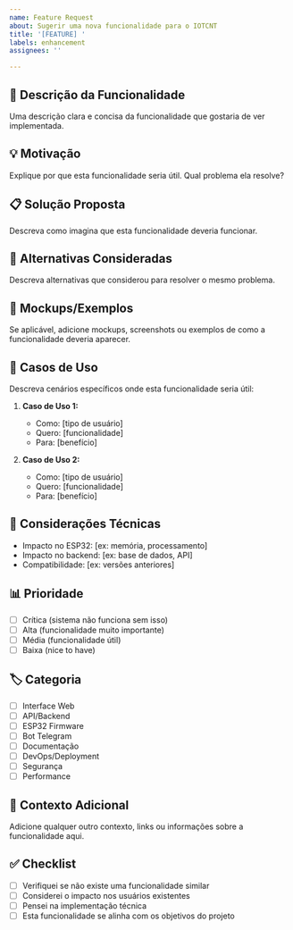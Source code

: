 ```yaml
---
name: Feature Request
about: Sugerir uma nova funcionalidade para o IOTCNT
title: '[FEATURE] '
labels: enhancement
assignees: ''

---
```


## 🚀 Descrição da Funcionalidade
Uma descrição clara e concisa da funcionalidade que gostaria de ver implementada.

## 💡 Motivação
Explique por que esta funcionalidade seria útil. Qual problema ela resolve?

## 📋 Solução Proposta
Descreva como imagina que esta funcionalidade deveria funcionar.

## 🔄 Alternativas Consideradas
Descreva alternativas que considerou para resolver o mesmo problema.

## 📸 Mockups/Exemplos
Se aplicável, adicione mockups, screenshots ou exemplos de como a funcionalidade deveria aparecer.

## 🎯 Casos de Uso
Descreva cenários específicos onde esta funcionalidade seria útil:

1. **Caso de Uso 1:**
   - Como: [tipo de usuário]
   - Quero: [funcionalidade]
   - Para: [benefício]

2. **Caso de Uso 2:**
   - Como: [tipo de usuário]
   - Quero: [funcionalidade]
   - Para: [benefício]

## 🔧 Considerações Técnicas
- Impacto no ESP32: [ex: memória, processamento]
- Impacto no backend: [ex: base de dados, API]
- Compatibilidade: [ex: versões anteriores]

## 📊 Prioridade
- [ ] Crítica (sistema não funciona sem isso)
- [ ] Alta (funcionalidade muito importante)
- [ ] Média (funcionalidade útil)
- [ ] Baixa (nice to have)

## 🏷️ Categoria
- [ ] Interface Web
- [ ] API/Backend
- [ ] ESP32 Firmware
- [ ] Bot Telegram
- [ ] Documentação
- [ ] DevOps/Deployment
- [ ] Segurança
- [ ] Performance

## 📝 Contexto Adicional
Adicione qualquer outro contexto, links ou informações sobre a funcionalidade aqui.

## ✅ Checklist
- [ ] Verifiquei se não existe uma funcionalidade similar
- [ ] Considerei o impacto nos usuários existentes
- [ ] Pensei na implementação técnica
- [ ] Esta funcionalidade se alinha com os objetivos do projeto
